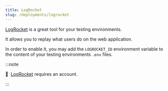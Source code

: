 ```yaml
---
title: LogRocket
slug: /deployments/logrocket
---
```


[LogRocket](https://logrocket.com/) is a great tool for your testing environments.

It allows you to replay what users do on the web application.

In order to enable it, you may add the `LOGROCKET_ID` environment variable 
to the content of your testing environments `.env` files.

:::note

📣&nbsp;&nbsp;[LogRocket](https://logrocket.com/) requires an account.

::: 